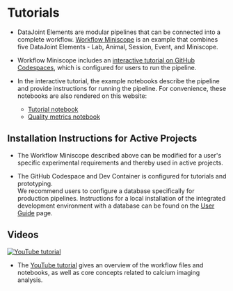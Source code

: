 # Tutorials

+ DataJoint Elements are modular pipelines that can be connected into a complete workflow.  [Workflow Miniscope](https://github.com/datajoint/workflow-miniscope) is an example that combines five DataJoint Elements - Lab, Animal, Session, Event, and Miniscope.

+ Workflow Miniscope includes an [interactive tutorial on GitHub Codespaces](https://github.com/datajoint/workflow-miniscope#interactive-tutorial), which is configured for users to run the pipeline.

+ In the interactive tutorial, the example notebooks describe the pipeline and provide instructions for running the pipeline.  For convenience, these notebooks are also rendered on this website:
   + [Tutorial notebook](./tutorial.ipynb)
   + [Quality metrics notebook](./quality_metrics.ipynb)

## Installation Instructions for Active Projects

+ The Workflow Miniscope described above can be modified for a user's specific experimental requirements and thereby used in active projects.  

+ The GitHub Codespace and Dev Container is configured for tutorials and prototyping.  
We recommend users to configure a database specifically for production pipelines.  Instructions for a local installation of the integrated development environment with a database can be found on the [User Guide](https://docs.datajoint.com/elements/user-guide/) page.

## Videos

[![YouTube tutorial](https://img.youtube.com/vi/nWUcPFZOSVw/0.jpg)](https://www.youtube.com/watch?v=nWUcPFZOSVw)

+ The [YouTube tutorial](https://www.youtube.com/watch?v=nWUcPFZOSVw) gives an overview 
of the workflow files and notebooks, as well as core concepts related to calcium imaging
analysis.
